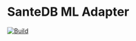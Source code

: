 # SanteDB ML Adapter

[![Build](https://github.com/santedb/santedb-ml-adapter/actions/workflows/build.yml/badge.svg)](https://github.com/santedb/santedb-ml-adapter/actions/workflows/build.yml)
